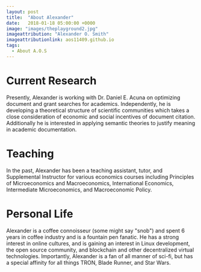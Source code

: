 ```yaml
---
layout: post
title:  "About Alexander"
date:   2018-01-18 05:00:00 +0000
image: "images/theplayground2.jpg"
imageattribution: "Alexander O. Smith"
imageattributionlink: aos11409.github.io
tags:
  - About A.O.S
---
```


# Current Research

Presently, Alexander is working with Dr. Daniel E. Acuna on optimizing document and grant searches for academics. Independently, he is developing a theoretical structure of scientific communities which takes a close consideration of economic and social incentives of document citation. Additionally he is interested in applying semantic theories to justify meaning in academic documentation.

# Teaching

In the past, Alexander has been a teaching assistant, tutor, and Supplemental Instructor for various economics courses including Principles of Microeconomics and Macroeconomics, International Economics, Intermediate Microeconomics, and Macroeconomic Policy.

# Personal Life

Alexander is a coffee connoisseur (some might say "snob") and spent 6 years in coffee industry and is a fountain pen fanatic. He has a strong interest in online cultures, and is gaining an interest in Linux development, the open source community, and blockchain and other decentralized virtual technologies. Importantly, Alexander is a fan of all manner of sci-fi, but has a special affinity for all things TRON, Blade Runner, and Star Wars.
